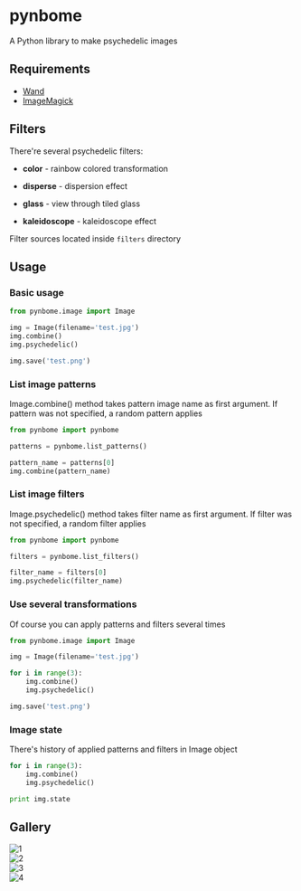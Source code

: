 pynbome
=============

A Python library to make psychedelic images

## Requirements
* [Wand](http://wand-py.org/)
* [ImageMagick](http://imagemagick.org/)

## Filters
There're several psychedelic filters:

* **color** - rainbow colored transformation

* **disperse** - dispersion effect

* **glass** - view through tiled glass

* **kaleidoscope** - kaleidoscope effect

Filter sources located inside <code>filters</code> directory

## Usage
### Basic usage
```python
from pynbome.image import Image

img = Image(filename='test.jpg')
img.combine()
img.psychedelic()

img.save('test.png')
```

### List image patterns
Image.combine() method takes pattern image name as first argument. If pattern was not specified, a random pattern applies

```python
from pynbome import pynbome

patterns = pynbome.list_patterns()

pattern_name = patterns[0]
img.combine(pattern_name)
```

### List image filters
Image.psychedelic() method takes filter name as first argument. If filter was not specified, a random filter applies

```python
from pynbome import pynbome

filters = pynbome.list_filters()

filter_name = filters[0]
img.psychedelic(filter_name)
```

### Use several transformations
Of course you can apply patterns and filters several times

```python
from pynbome.image import Image

img = Image(filename='test.jpg')

for i in range(3):
    img.combine()
    img.psychedelic()

img.save('test.png')
```

### Image state
There's history of applied patterns and filters in Image object

```python
for i in range(3):
    img.combine()
    img.psychedelic()

print img.state
```

## Gallery
![1](http://i.imgur.com/jdVT3kI.jpg)  
![2](http://i.imgur.com/fm3wTvV.jpg)  
![3](http://i.imgur.com/OPf42cu.jpg)  
![4](http://i.imgur.com/ifj27ev.jpg)
